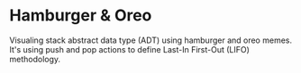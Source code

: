 # Hamburger & Oreo
Visualing stack abstract data type (ADT) using hamburger and oreo memes. It's using push and pop actions to define Last-In First-Out (LIFO) methodology.
